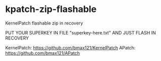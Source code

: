 # kpatch-zip-flashable
KernelPatch flashable zip in recovery


PUT YOUR SUPERKEY IN FILE "superkey-here.txt" AND JUST FLASH IN RECOVERY

KernelPatch: https://github.com/bmax121/KernelPatch
APatch: https://github.com/bmax121/APatch